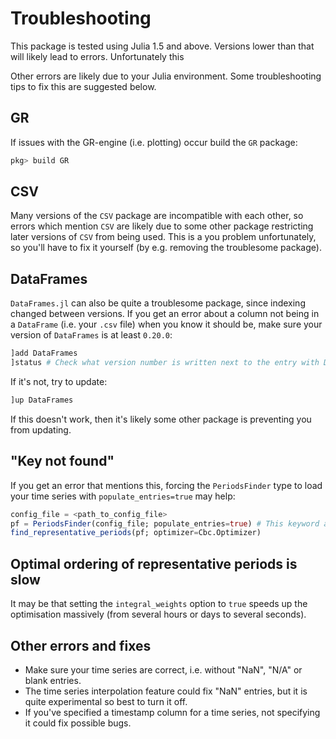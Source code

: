 # Troubleshooting

This package is tested using Julia 1.5 and above. Versions lower than that will likely lead to errors. Unfortunately this

Other errors are likely due to your Julia environment. Some troubleshooting tips to fix this are suggested below.

## GR

If issues with the GR-engine (i.e. plotting) occur build the `GR` package:

```julia
pkg> build GR
```

## CSV

Many versions of the `CSV` package are incompatible with each other, so errors which mention `CSV` are likely due to some other package restricting later versions of `CSV` from being used. This is a you problem unfortunately, so you'll have to fix it yourself (by e.g. removing the troublesome package).

## DataFrames

`DataFrames.jl` can also be quite a troublesome package, since indexing changed between versions. If you get an error about a column not being in a `DataFrame` (i.e. your `.csv` file) when you know it should be, make sure your version of `DataFrames` is at least `0.20.0`:

```julia
]add DataFrames
]status # Check what version number is written next to the entry with DataFrames
```

If it's not, try to update:

```julia
]up DataFrames
```

If this doesn't work, then it's likely some other package is preventing you from updating.

## "Key not found"

If you get an error that mentions this, forcing the `PeriodsFinder` type to load your time series with `populate_entries=true` may help:

```julia
config_file = <path_to_config_file>
pf = PeriodsFinder(config_file; populate_entries=true) # This keyword argument is the "key" (ha)
find_representative_periods(pf; optimizer=Cbc.Optimizer)
```

## Optimal ordering of representative periods is slow

It may be that setting the `integral_weights` option to `true` speeds up the optimisation massively (from several hours or days to several seconds).

## Other errors and fixes

* Make sure your time series are correct, i.e. without "NaN", "N/A" or blank entries.
* The time series interpolation feature could fix "NaN" entries, but it is quite experimental so best to turn it off.
* If you've specified a timestamp column for a time series, not specifying it could fix possible bugs.
